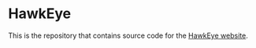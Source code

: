# HawkEye

This is the repository that contains source code for the [HawkEye website](https://HawkEye.github.io).

